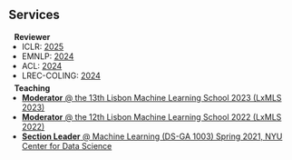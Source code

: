 ## Services

<h4 style="margin:0 10px 0;">Reviewer</h4>

<ul style="margin:0 0 5px;">
  <li>ICLR: <a href="https://iclr.cc/">2025</a></li>
  <li>EMNLP: <a href="https://2024.emnlp.org/">2024</a></li>
  <li>ACL: <a href="https://2024.aclweb.org/">2024</a></li>
  <li>LREC-COLING: <a href="https://lrec-coling-2024.org/">2024</a></li>
</ul>

<h4 style="margin:0 10px 0;">Teaching</h4>

<ul style="margin:0 0 5px;">
  <li><a href="http://lxmls.it.pt/2023/"><autocolor><strong>Moderator</strong> @ the 13th Lisbon Machine Learning School 2023 (LxMLS 2023)</autocolor></a></li>
  <li><a href="http://lxmls.it.pt/2022/"><autocolor><strong>Moderator</strong> @ the 12th Lisbon Machine Learning School 2022 (LxMLS 2022)</autocolor></a></li>
  <li><a href="https://nyu-ds1003.github.io/spring2021/"><autocolor><strong>Section Leader</strong> @ Machine Learning (DS-GA 1003) Spring 2021, NYU Center for Data Science</autocolor></a></li>
</ul>